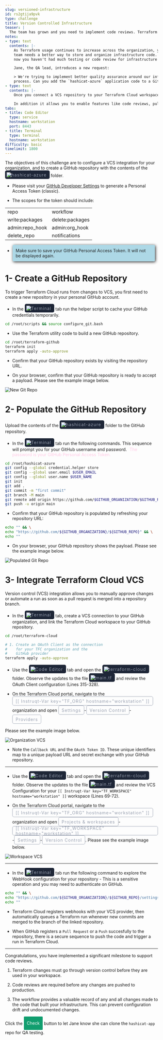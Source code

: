 ```yaml
---
slug: versioned-infrastructure
id: rs2gtija9pvk
type: challenge
title: Version Controlled Infrastructure
teaser: |
  The team has grown and you need to implement code reviews. Terraform Cloud can connect to popular Version Control Systems to enable collaboration and testing.
notes:
- type: text
  contents: |-
    As Terraform usage continues to increase across the organization, your
    team needs a better way to store and organize infrastructure code. Until
    now you haven't had much testing or code review for infrastructure changes.

    Jane, the QA lead, introduces a new request:

    > We're trying to implement better quality assurance around our infrastructure deployment
    process. Can you add the `hashicat-azure` application code to a GitHub repository so we can implement code reviews?
- type: text
  contents: |-
    Once you connect a VCS repository to your Terraform Cloud workspace, **all** changes to the code must be stored in the VCS before Terraform will execute them. This ensures that you have no unauthorized changes to your infrastructure as code.

    In addition it allows you to enable features like code reviews, pull requests, and automated testing of your code.
tabs:
- title: Code Editor
  type: service
  hostname: workstation
  port: 8443
- title: Terminal
  type: terminal
  hostname: workstation
difficulty: basic
timelimit: 1800
---
```

<style>
  v {
    display: inline-flex;
    color: white;
    background-color: rgb(17, 158, 111);
    align-items: center;
    justify-content: center;
    font-size: 14px;
    padding: 10px;
    border-radius: 2px;
    height: 24px;
  }

  r {
    display: inline-flex;
    color: white;
    background-color: #c73445;
    align-items: center;
    justify-content: center;
    font-size: 14px;
    padding: 10px;
    border-radius: 2px;
    height: 24px;
  }

  m {
    display: inline-flex;
    color: white;
    background-color: #584ED5;
    align-items: center;
    justify-content: center;
    font-size: 14px;
    padding: 10px;
    border-radius: 2px;
    height: 24px;
  }

  x {
    display: inline-flex;
    border-radius: 5px;
    border: 1px solid rgba(151,159,175,1);
    /* background-color: rgba(151,159,175,1); */
    /* background-color: rgba(30,38,55,1); */
    color: rgba(151,159,175,1);
    padding: 2px 10px 2px 10px;
    font-size: 14px;
    letter-spacing: 1.2px;
    align-items: center;
    justify-content: center;
    height: 24px;
  }

  t {
    display: inline-flex;
    border-radius: 5px;
    background-color: rgba(30,38,55,1);
    color: rgba(151,159,175,1);
    padding: 2px 10px 2px 5px;
    font-size: 14px;
    letter-spacing: 1.2px;
    align-items: center;
    justify-content: center;
    height: 24px;
  }

  t > a img {
    display: inline-block;
  }

lb {
  display: flex;
  color: #222;
  background-color: lightblue;
  padding: 10px;
  margin: 10px 10px 10px 1px;
  border-radius: 3px;
  box-shadow: 2px 2px 10px;
}

o {
  color: #ffcce6;
  padding: 0 5px;
  text-decoration: none;
  animation: blinker 2s linear infinite;
}

@keyframes blinker {
  50% {
    opacity: 0.6;
  }
  90% {
    color: #ff69b4;
    opacity: 1;
  }
}

</style>

The objectives of this challenge are to configure a VCS integration for your organization, and to create a GitHub repository with the contents of the <t><img src="../assets/folder.png"/>hashicat-azure</t> folder.

- Please visit your [GitHub Developer Settings](https://github.com/settings/tokens) to generate a Personal Access Token (classic).

- The scopes for the token should include:

<table>
  <tr>
    <td>repo</td>
    <td>workflow</td>
  </tr>
  <tr>
    <td>write:packages</td>
    <td>delete:packages</td>
  </tr>
  <tr>
    <td>admin:repo_hook</td>
    <td>admin:org_hook</td>
  </tr>
  <tr>
    <td>delete_repo</td>
    <td>notifications</td>
  </tr>
</table>

- <lb>Make sure to save your GitHub Personal Access Token. It will not be displayed again.</lb>

1- Create a GitHub Repository
===
To trigger Terraform Cloud runs from changes to VCS, you first need to create a new repository in your personal GitHub account.

- In the <t><img src="../assets/shell.png"/>Terminal</t> tab run the helper script to cache your GitHub credentials temporarily.

```bash
cd /root/scripts && source configure_git.bash


```

- Use the Terraform utility code to build a new GitHub repository.

```bash
cd /root/terraform-github
terraform init
terraform apply -auto-approve


```

- Confirm that your GitHub repository exists by visiting the repository URL.

- On your browser, confirm that your GitHub repository is ready to accept a payload. Please see the example image below.

![New Git Repo](../assets/git_repo_new.png)

2- Populate the GitHub Repository
===
Upload the contents of the <t><img src="../assets/folder.png"/>hashicat-azure</t> folder to the GitHub repository.

- In the <t><img src="../assets/shell.png"/>Terminal</t> tab run the following commands. This sequence will prompt you for your GitHub username and password. <o>The password is your GitHub Personal Access Token.</o>

```bash
cd /root/hashicat-azure
git config --global credential.helper store
git config --global user.email $USER_EMAIL
git config --global user.name $USER_NAME
git init
git add .
git commit -m "first commit"
git branch -M main
git remote add origin https://github.com/$GITHUB_ORGANIZATION/$GITHUB_REPO.git
git push -u origin main


```

- Confirm that your GitHub repository is populated by refreshing your repository URL:

```bash
echo "" && \
echo "https://github.com/${GITHUB_ORGANIZATION}/${GITHUB_REPO}" && \
echo ""


```

- On your browser, your GitHub repository shows the payload. Please see the example image below.

![Populated Git Repo](../assets/git_repo_populated.png)

3- Integrate Terraform Cloud VCS
===
Version control (VCS) integration allows you to manually approve changes or automate a run as soon as a pull request is merged into a repository branch.

- In the <t><img src="../assets/shell.png"/>Terminal</t> tab, create a VCS connection to your GitHub organization, and link the Terraform Cloud workspace to your GitHub repository.

```bash
cd /root/terraform-cloud

# 1. Create an OAuth Client as the connection
#    for your TFC organization and the
#    GitHub provider
terraform apply -auto-approve


```

- Use the <t><img src="../assets/web.png"/>Code Editor</t> tab and open the <t><img src="../assets/folder.png"/>terraform-cloud</t> folder. Observe the updates to the file <t><img src="../assets/tf-icon.png"/>main.tf</t> and review the OAuth Client configuration (Lines 315-328).

- On the Terraform Cloud portal, navigate to the <x>[[ Instruqt-Var key="TF_ORG" hostname="workstation" ]]</x> organization and open <x>Settings</x>-<x>Version Control</x>-<x>Providers</x>

Please see the example image below.

![Organization VCS](../assets/org_vcs.png)

- Note the `Callback URL` and the `OAuth Token ID`. These unique identifiers map to a unique payload URL and secret exchange with your GitHub repository.

---

- Use the <t><img src="../assets/web.png"/>Code Editor</t> tab and open the <t><img src="../assets/folder.png"/>terraform-cloud</t> folder. Observe the updates to the file <t><img src="../assets/tf-icon.png"/>main.tf</t> and review the VCS Configuration for your `[[ Instruqt-Var key="TF_WORKSPACE" hostname="workstation" ]]` workspace (Lines 69-72).

- On the Terraform Cloud portal, navigate to the <x>[[ Instruqt-Var key="TF_ORG" hostname="workstation" ]]</x> organization and open <x>Projects & workspaces</x>-<x>[[ Instruqt-Var key="TF_WORKSPACE" hostname="workstation" ]]</x>-<x>Settings</x>-<x>Version Control</x>. Please see the example image below.

![Workspace VCS](../assets/workspace_vcs.png)

---

- In the <t><img src="../assets/shell.png"/>Terminal</t> tab run the following command to explore the WebHook configuration for your repository - This is a sensitive operation and you may need to authenticate on GitHub.

```bash
echo "" && \
echo "https://github.com/${GITHUB_ORGANIZATION}/${GITHUB_REPO}/settings/hooks" && \
echo ""


```

- Terraform Cloud registers webhooks with your VCS provider, then automatically queues a Terraform run whenever new commits are merged to the branch of the linked repository.

- When GitHub registers a `Pull Request` or a `Push` succesfully to the repository, there is a secure sequence to push the code and trigger a run in Terraform Cloud.

---
Congratulations, you have implemented a significant milestone to support code reviews.

1. Terraform changes must go through version control before they are used in your workspace.

2. Code reviews are required before any changes are pushed to production.

3. The workflow provides a valuable record of any and all changes made to the code that built your infrastructure. This can prevent configuration drift and undocumented changes.

Click the <v>Check</v> button to let Jane know she can clone the `hashicat-app` repo for QA testing.